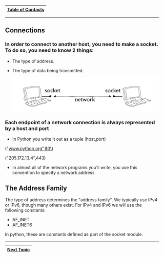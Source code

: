 |[Table of Contacts](/00-Table-of-Contents.md)|
|---|

---

## **Connections**

### In order to connect to another host, you need to make a socket. To do so, you need to know 2 things:

* The type of address.
* The type of data being transmitted.

  ![](/assets/sock_con.PNG)

### Each endpoint of a network connection is always represented by a host and port

* In Python you write it out as a tuple \(host,port\)

\("www.python.org",80\)

\("205.172.13.4",443\)

* In almost all of the network programs you’ll write, you use this convention to specify a network address

## **The Address Family**

The type of address determines the "address family". We typically use IPv4 or IPv6, though many others exist. For IPv4 and IPv6 we will use the following constants:

* AF\_INET
* AF\_INET6

In python, these are constants defined as part of the socket module.

---

|[Next Topic](/03-intro-to-sockets/bsd-socket-api/client-server-model.md)|
|---|
